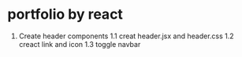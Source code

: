 # portfolio by react

1. Create header components
   1.1 creat header.jsx and header.css
   1.2 creact link and icon
   1.3 toggle navbar
